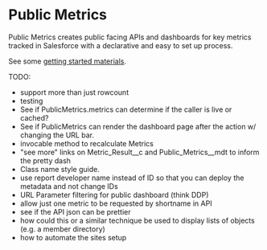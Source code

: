 # Public Metrics

Public Metrics creates public facing APIs and dashboards for key metrics tracked in Salesforce with a declarative and easy to set up process.

See some [getting started materials](https://dl.dropboxusercontent.com/spa/q8pc7mthv83x9i1/public-metrics-basics/index.html).

TODO:
* support more than just rowcount
* testing
* See if PublicMetrics.metrics can determine if the caller is live or cached?
* See if PublicMetrics can render the dashboard page after the action w/ changing the URL bar.
* invocable method to recalculate Metrics
* "see more" links on Metric_Result__c and Public_Metrics__mdt to inform the pretty dash
* Class name style guide.
* use report developer name instead of ID so that you can deploy the metadata and not change IDs
* URL Parameter filtering for public dashboard (think DDP)
* allow just one metric to be requested by shortname in API
* see if the API json can be prettier
* how could this or a similar technique be used to display lists of objects (e.g. a member directory)
* how to automate the sites setup
